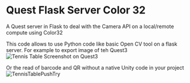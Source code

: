 # Quest Flask Server Color 32

A Quest server in Flask to deal with the Camera API on a local/remote compute  using Color32


This code allows to use Python code like basic Open CV tool on a flask server.
For example to export image of teh Quest3 
![Tennis Table Screenshot on Quest3](https://github.com/user-attachments/assets/0fdf9331-814e-4f4f-9af3-fd566e33af9a)

Or the read of barcode and QR without a native Unity code in your project
![TennisTablePushTry](https://github.com/user-attachments/assets/d9ed476f-e82f-405b-9d2e-32f8d7faa720)

